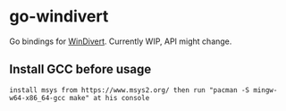 # go-windivert

Go bindings for [WinDivert](https://github.com/basil00/Divert). Currently WIP, API might change.

## Install GCC before usage

```shell
install msys from https://www.msys2.org/ then run "pacman -S mingw-w64-x86_64-gcc make" at his console
```


